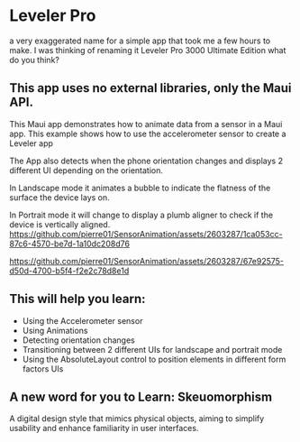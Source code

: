 # Leveler Pro 
a very exaggerated name for a simple app that took me a few hours to make.
I was thinking of renaming it Leveler Pro 3000 Ultimate Edition what do you think?
## This app uses no external libraries, only the Maui API.

This Maui app demonstrates how to animate data from a sensor in a Maui app. 
This example shows how to use the accelerometer sensor to create a Leveler
app 

The App also detects when the phone orientation changes and displays 2 different UI depending on the orientation.

In Landscape mode it animates a bubble to indicate the flatness of the surface the device lays on. 

In Portrait mode it will change to display a plumb aligner to check if the device is vertically aligned.
https://github.com/pierre01/SensorAnimation/assets/2603287/1ca053cc-87c6-4570-be7d-1a10dc208d76

https://github.com/pierre01/SensorAnimation/assets/2603287/67e92575-d50d-4700-b5f4-f2e2c78d8e1d

## This will help you learn:
- Using the Accelerometer sensor
- Using Animations
- Detecting orientation changes
- Transitioning between 2 different UIs for landscape and portrait mode
- Using the AbsoluteLayout control to position elements in different form factors UIs

## A new word for you to Learn: Skeuomorphism 
A digital design style that mimics physical objects, aiming to simplify usability and enhance familiarity in user interfaces.


